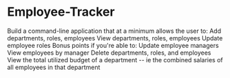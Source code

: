 # Employee-Tracker
Build a command-line application that at a minimum allows the user to:   Add departments, roles, employees   View departments, roles, employees   Update employee roles   Bonus points if you're able to:   Update employee managers   View employees by manager   Delete departments, roles, and employees   View the total utilized budget of a department -- ie the combined salaries of all employees in that department
